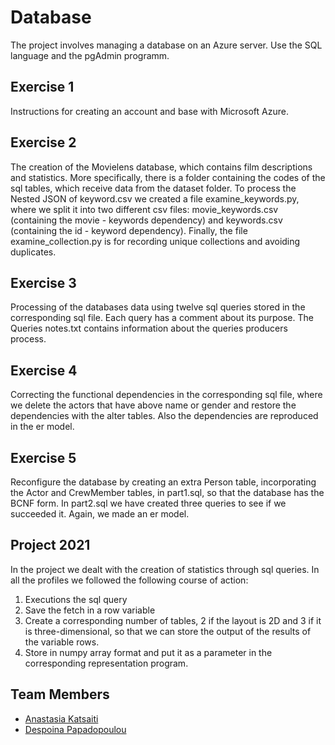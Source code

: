 # Database
The project involves managing a database on an Azure server. Use the SQL language and the pgAdmin programm.

## Exercise 1
Instructions for creating an account and base with Microsoft Azure.

## Exercise 2
The creation of the Movielens database, which contains film descriptions and statistics. More specifically, there is a folder containing the codes of the sql tables, which receive data from the dataset folder. To process the Nested JSON of keyword.csv we created a file examine_keywords.py, where we split it into two different csv files: movie_keywords.csv (containing the movie - keywords dependency) and keywords.csv (containing the id - keyword dependency). Finally, the file examine_collection.py is for recording unique collections and avoiding duplicates.

## Exercise 3
Processing of the databases data using twelve sql queries stored in the corresponding sql file. Each query has a comment about its purpose. The Queries notes.txt contains information about the queries producers process.

## Exercise 4
Correcting the functional dependencies in the corresponding sql file, where we delete the actors that have above name or gender and restore the dependencies with the alter tables. Also the dependencies are reproduced in the er model.

## Exercise 5
Reconfigure the database by creating an extra Person table, incorporating the Actor and CrewMember tables, in part1.sql, so that the database has the BCNF form. In part2.sql we have created three queries to see if we succeeded it. Again, we made an er model.

## Project 2021
In the project we dealt with the creation of statistics through sql queries. In all the profiles we followed the following course of action:
1. Executions the sql query 
2. Save the fetch in a row variable
3. Create a corresponding number of tables, 2 if the layout is 2D
and 3 if it is three-dimensional, so that we can store the output of the results
of the variable rows.
4. Store in numpy array format and put it as a parameter in the corresponding
representation program.

## Team Members
- [Anastasia Katsaiti](https://github.com/akatsaiti)
- [Despoina Papadopoulou](https://github.com/Despoina2000)
